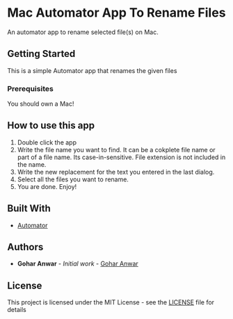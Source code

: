 # Mac Automator App To Rename Files
An automator app to rename selected file(s) on Mac.

## Getting Started
This is a simple Automator app that renames the given files

### Prerequisites
You should own a Mac!

## How to use this app
1. Double click the app
2. Write the file name you want to find. It can be a cokplete file name or part of a file name. Its case-in-sensitive. File extension is not included in the name.
3. Write the new replacement for the text you entered in the last dialog. 
4. Select all the files you want to rename. 
5. You are done. Enjoy!

## Built With
* [Automator](https://developer.apple.com/library/content/documentation/AppleScript/Conceptual/AppleScriptX/Concepts/automator.html) 

## Authors
* **Gohar Anwar** - *Initial work* - [Gohar Anwar](https://github.com/goharanwar)

## License

This project is licensed under the MIT License - see the [LICENSE](LICENSE) file for details


